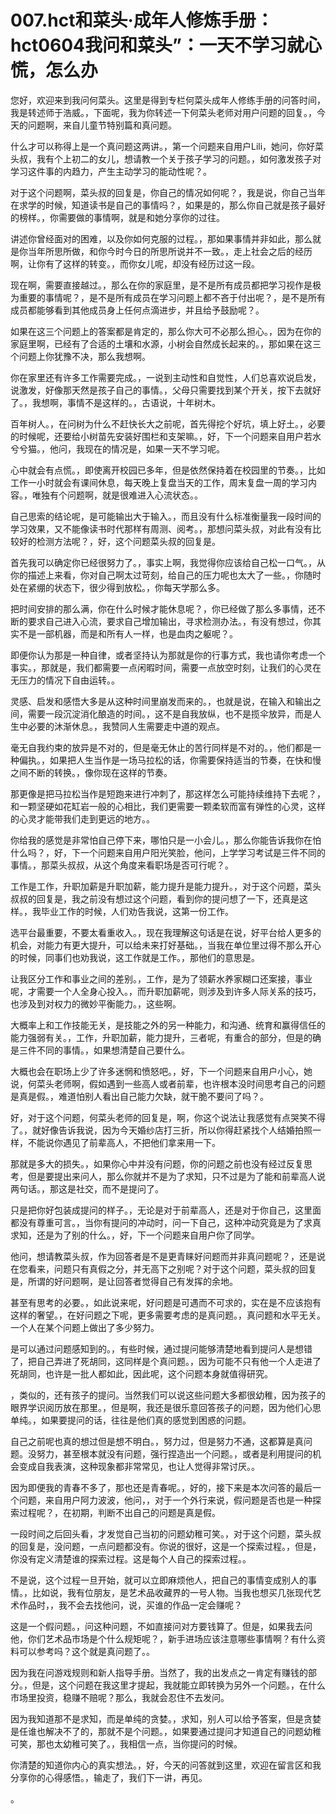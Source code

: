 # 007.hct和菜头·成年人修炼手册：hct0604我问和菜头”：一天不学习就心慌，怎么办 

您好，欢迎来到我问何菜头。这里是得到专栏何菜头成年人修练手册的问答时间，我是转述师于浩威。，下面呢，我为你转述一下何菜头老师对用户问题的回复。，今天的问题啊，来自儿童节特别篇和真问题。

什么才可以称得上是一个真问题这两讲。，第一个问题来自用户Lili，她问，你好菜头叔，我有个上初二的女儿，想请教一个关于孩子学习的问题。，如何激发孩子对学习这件事的内趋力，产生主动学习的能动性呢？。

对于这个问题啊，菜头叔的回复是，你自己的情况如何呢？，我是说，你自己当年在求学的时候，知道读书是自己的事情吗？，如果是的，那么你自己就是孩子最好的榜样。，你需要做的事情啊，就是和她分享你的过往。

讲述你曾经面对的困难，以及你如何克服的过程。，那如果事情并非如此，那么就是你当年所思所做，和你今时今日的所思所说并不一致。，走上社会之后的经历啊，让你有了这样的转变。，而你女儿呢，却没有经历过这一段。

现在啊，需要直接越过。，那么在你的家庭里，是不是所有成员都把学习视作是极为重要的事情呢？，是不是所有成员在学习问题上都不吝于付出呢？，是不是所有成员都能够看到其他成员身上任何点滴进步，并且给予鼓励呢？。

如果在这三个问题上的答案都是肯定的，那么你大可不必那么担心。，因为在你的家庭里啊，已经有了合适的土壤和水源，小树会自然成长起来的。，那如果在这三个问题上你犹豫不决，那么我想啊。

你在家里还有许多工作需要完成。，一说到主动性和自觉性，人们总喜欢说启发，说激发，好像那天然是孩子自己的事情。，父母只需要找到某个开关，按下去就好了。，我想啊，事情不是这样的。，古语说，十年树木。

百年树人。，在问树为什么不赶快长大之前呢，首先得挖个好坑，填上好土。，必要的时候呢，还要给小树苗先安装好围栏和支架嘛。，好，下一个问题来自用户若水兮兮猫。，他问，我现在的情况是，如果一天不学习呢。

心中就会有点慌。，即使离开校园已多年，但是依然保持着在校园里的节奏。，比如工作一小时就会有课间休息，每天晚上复盘当天的工作，周末复盘一周的学习内容。，唯独有个问题啊，就是很难进入心流状态。。

自己思索的结论呢，是可能输出大于输入。，而且没有什么标准衡量我一段时间的学习效果，又不能像读书时代那样有周测、阅考。，那想问菜头叔，对此有没有比较好的检测方法呢？，好，这个问题菜头叔的回复是。

首先我可以确定你已经很努力了。，事实上啊，我觉得你应该给自己松一口气。，从你的描述上来看，你对自己啊太过苛刻，给自己的压力呢也太大了一些。，你随时处在紧绷的状态下，很少得到放松。，你每天学那么多。

把时间安排的那么满，你在什么时候才能休息呢？，你已经做了那么多事情，还不断的要求自己进入心流，要求自己增加输出，寻求检测办法。，有没有想过，你其实不是一部机器，而是和所有人一样，也是血肉之躯呢？。

即便你认为那是一种自律，或者坚持认为那就是你的行事方式，我也请你考虑一个事实。，那就是，我们都需要一点闲暇时间，需要一点放空时刻，让我们的心灵在无压力的情况下自由运转。。

灵感、启发和感悟大多是从这种时间里崩发而来的。，也就是说，在输入和输出之间，需要一段沉淀消化酿造的时间。，这不是自我放纵，也不是揽伞放异，而是人生中必要的沐渐休息。，我赞同人生需要走中道的观点。

毫无自我约束的放异是不对的，但是毫无休止的苦行同样是不对的。，他们都是一种偏执。，如果把人生当作是一场马拉松的话，你需要保持适当的节奏，在快和慢之间不断的转换。，像你现在这样的节奏。

那更像是把马拉松当作是短跑来进行冲刺了，那这样怎么可能持续维持下去呢？，和一颗坚硬如花缸岩一般的心相比，我们更需要一颗柔软而富有弹性的心灵，这样的心灵才能带我们走到更远的地方。。

你给我的感觉是非常怕自己停下来，哪怕只是一小会儿。，那么你能告诉我你在怕什么吗？，好，下一个问题来自用户阳光笑脸，他问，上学学习考试是三件不同的事情。，那菜头叔叔，从这个角度来看职场是否可行呢？。

工作是工作，升职加薪是升职加薪，能力提升是能力提升。，对于这个问题，菜头叔叔的回复是，我之前没有想过这个问题，看到你的提问想了一下，还真是这样。，我毕业工作的时候，人们劝告我说，这第一份工作。

选平台最重要，不要太看重收入。，现在我理解这句话是在说，好平台给人更多的机会，对能力有更大提升，可以给未来打好基础。，当我在单位里过得不那么开心的时候，同事们也劝我说，这工作就是工作。，那他们的意思是。

让我区分工作和事业之间的差别。，工作，是为了领薪水养家糊口还案接，事业呢，才需要一个人全身心投入。，而升职加薪呢，则涉及到许多人际关系的技巧，也涉及到对权力的微妙平衡能力。，这些啊。

大概率上和工作技能无关，是技能之外的另一种能力，和沟通、统育和赢得信任的能力强弱有关。，工作，升职加薪，能力提升，三者呢，有重合的部分，但是的确是三件不同的事情。，如果想清楚自己要什么。

大概也会在职场上少了许多迷惘和愤怒吧。，好，下一个问题来自用户小心，她说，何菜头老师啊，假如遇到一些高人或者前辈，也许根本没时间思考自己的问题是真是假。，难道怕别人看出自己能力欠缺，就干脆不要问了吗？。

好，对于这个问题，何菜头老师的回复是，啊，你这个说法让我感觉有点哭笑不得了。，就好像告诉我说，因为今天婚纱店打三折，所以你得赶紧找个人结婚拍照一样，不能说你遇见了前辈高人，不把他们拿来用一下。

那就是多大的损失。，如果你心中并没有问题，你的问题之前也没有经过反复思考，但是要提出来问人，那么你就并不是为了求知，只不过是为了能和前辈高人说两句话。，那这是社交，而不是提问了。

只是把你好包装成提问的样子。，无论是对于前辈高人，还是对于你自己，这里面都没有尊重可言。，当你有提问的冲动时，问一下自己，这种冲动究竟是为了求真求知，还是为了别的什么。，好，下一个问题来自用户你了同学。

他问，想请教菜头叔，作为回答者是不是更青睐好问题而并非真问题呢？，还是说在您看来，问题只有真假之分，并无高下之别呢？对于这个问题，菜头叔的回复是，所谓的好问题啊，是让回答者觉得自己有发挥的余地。

甚至有思考的必要。，如此说来呢，好问题是可遇而不可求的，实在是不应该抱有这样的奢望。，在好问题之下呢，更多需要考虑的是真问题。，真问题和水平无关。一个人在某个问题上做出了多少努力。

是可以通过问题感知到的。，有些时候，通过提问能够清楚地看到提问人是想错了，把自己弄进了死胡同，这同样是个真问题。，因为可能不只有他一个人走进了死胡同，也许是一批人都如此，因此呢，这个问题本身就值得研究。

，类似的，还有孩子的提问。当然我们可以说这些问题大多都很幼稚，因为孩子的眼界学识阅历放在那里。，但是啊，我还是很乐意回答孩子的问题，因为他们心思单纯。，如果要提问的话，往往是他们真的感觉到困惑的问题。

自己之前呢也真的想过但是想不明白。，努力过，但是努力不通，这都算是真问题。没努力，甚至根本就没有问题，强行捏造出一个问题。，或者是利用提问的机会变成自我表演，这种现象都非常常见，也让人觉得非常讨厌。。

因为即便我的青春不多了，那也还是青春呢。，好的，接下来是本次问答的最后一个问题，来自用户阿力波波，他问，，对于一个外行来说，假问题是否也是一种探索过程呢？，在初期，判断不出自己的问题是真是假。

一段时间之后回头看，才发觉自己当初的问题幼稚可笑。，对于这个问题，菜头叔的回复是，没问题，一点问题都没有。你说的很好，这是一个探索过程。，但是，你没有定义清楚谁的探索过程。这是每个人自己的探索过程。。

不是说，这个过程一旦开始，就可以立即麻烦他人，把自己的事情变成别人的事情。，比如说，我有位朋友，是艺术品收藏界的一号人物。当我也想买几张现代艺术作品时，，我不会去找他问，说，买谁的作品一定会赚呢？

这是一个假问题。，问这种问题，不如直接问对方要钱算了。但是，如果我去问他，你们艺术品市场是个什么规矩呢？，新手进场应该注意哪些事情啊？有什么资料可以参考吗？这个就是真问题了。。

因为我在问游戏规则和新人指导手册。当然了，我的出发点之一肯定有赚钱的部分。，但是，这个问题在我这里才提起，我就能立即转换为另外一个问题。，在什么市场里投资，稳赚不赔呢？那么，我就会忍住不去发问。

因为我知道那不是求知，而是单纯的贪婪。，求知，别人可以给予答案，但是贪婪是任谁也解决不了的，那就不是个问题。，如果要通过提问才知道自己的问题幼稚可笑，那也太幼稚可笑了。，我相信一点，当你提问的时候。

你清楚的知道你内心的真实想法。，好，今天的问答就到这里，欢迎在留言区和我分享你的心得感悟。，输走了，我们下一讲，再见。

。